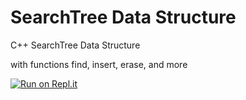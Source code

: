 # SearchTree Data Structure
C++ SearchTree Data Structure

with functions find, insert, erase, and more

[![Run on Repl.it](https://repl.it/badge/github/danielzelfo/SearchTreeDataStructure)](https://repl.it/github/danielzelfo/SearchTreeDataStructure)
